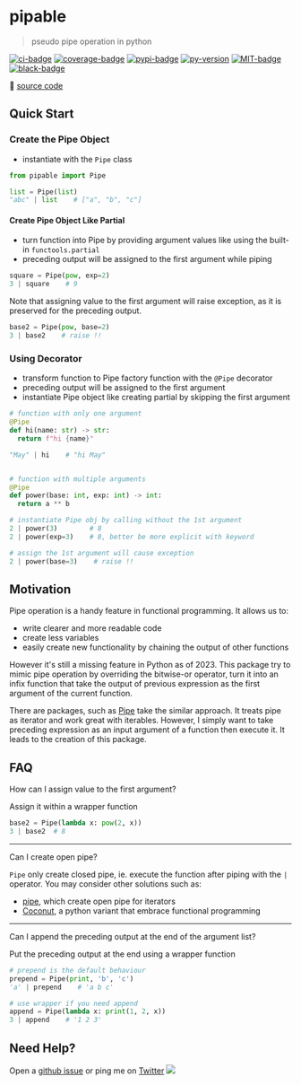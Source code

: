 # pipable

> pseudo pipe operation in python

[![ci-badge]][ci-url] [![coverage-badge]][coverage-url] [![pypi-badge]][pypi-url] [![py-version]][py-url] [![MIT-badge]][MIT-url] [![black-badge]][black-url]

🔗 [source code](https://github.com/hoishing/pipable)

## Quick Start

### Create the Pipe Object

- instantiate with the `Pipe` class

```python
from pipable import Pipe

list = Pipe(list)
"abc" | list    # ["a", "b", "c"]
```

#### Create Pipe Object Like Partial

- turn function into Pipe by providing argument values like using the built-in `functools.partial`
- preceding output will be assigned to the first argument while piping

```python
square = Pipe(pow, exp=2)
3 | square    # 9
```

Note that assigning value to the first argument will raise exception, as it is preserved for the preceding output.

```python
base2 = Pipe(pow, base=2)
3 | base2    # raise !!
```

### Using Decorator

- transform function to Pipe factory function with the `@Pipe` decorator
- preceding output will be assigned to the first argument
- instantiate Pipe object like creating partial by skipping the first argument

```python
# function with only one argument
@Pipe
def hi(name: str) -> str:
  return f"hi {name}"

"May" | hi    # "hi May"


# function with multiple arguments
@Pipe
def power(base: int, exp: int) -> int:
  return a ** b

# instantiate Pipe obj by calling without the 1st argument
2 | power(3)        # 8
2 | power(exp=3)    # 8, better be more explicit with keyword

# assign the 1st argument will cause exception
2 | power(base=3)    # raise !!
```

## Motivation

Pipe operation is a handy feature in functional programming. It allows us to:

- write clearer and more readable code
- create less variables
- easily create new functionality by chaining the output of other functions

However it's still a missing feature in Python as of 2023. This package try to mimic pipe operation by overriding the bitwise-or operator, turn it into an infix function that take the output of previous expression as the first argument of the current function.

There are packages, such as [Pipe][pipe] take the similar approach. It treats pipe as iterator and work great with iterables. However, I simply want to take preceding expression as an input argument of a function then execute it. It leads to the creation of this package.

## FAQ

How can I assign value to the first argument?
  
Assign it within a wrapper function

```python
base2 = Pipe(lambda x: pow(2, x))
3 | base2  # 8
```

---

Can I create open pipe?

`Pipe` only create closed pipe, ie. execute the function after piping with the `|` operator. You may consider other solutions such as:

- [pipe][pipe], which create open pipe for iterators
- [Coconut][coconut], a python variant that embrace functional programming

---

Can I append the preceding output at the end of the argument list?

Put the preceding output at the end using a wrapper function

```python
# prepend is the default behaviour
prepend = Pipe(print, 'b', 'c')
'a' | prepend    # 'a b c'

# use wrapper if you need append
append = Pipe(lambda x: print(1, 2, x))
3 | append    # '1 2 3'
```

## Need Help?

Open a [github issue](https://github.com/hoishing/pipable/issues) or ping me on [Twitter](https://twitter.com/hoishing) ![](https://api.iconify.design/logos/twitter.svg?width=20)

[ci-badge]: https://github.com/hoishing/pipable/actions/workflows/ci.yml/badge.svg
[ci-url]: https://github.com/hoishing/pipable/actions/workflows/ci.yml
[coverage-badge]: https://hoishing.github.io/pipable/assets/coverage-badge.svg
[coverage-url]: https://hoishing.github.io/pipable/assets/coverage/
[MIT-badge]: https://img.shields.io/github/license/hoishing/pipable
[MIT-url]: https://opensource.org/licenses/MIT
[pypi-badge]: https://img.shields.io/pypi/v/pipable
[pypi-url]: https://pypi.org/project/pipable/
[black-badge]: https://img.shields.io/badge/code%20style-black-000000.svg
[black-url]: https://github.com/psf/black
[py-version]: https://img.shields.io/pypi/pyversions/pipable
[py-url]: https://python.org
[pipe]: https://pypi.org/project/pipe
[coconut]: https://github.com/evhub/coconut
